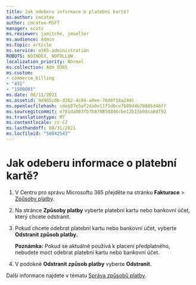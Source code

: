 ```yaml
---
title: Jak odeberu informace o platební kartě?
ms.author: cmcatee
author: cmcatee-MSFT
manager: scotv
ms.reviewer: jamitche, jmueller
ms.audience: Admin
ms.topic: article
ms.service: o365-administration
ROBOTS: NOINDEX, NOFOLLOW
localization_priority: Normal
ms.collection: Adm_O365
ms.custom:
- commerce_billing
- "431"
- "1500001"
ms.date: 08/11/2021
ms.assetid: 9d465c0b-d262-4c84-a0ee-76d0f18a24dc
ms.openlocfilehash: cde607e5af2da0e11f3d0ce7689d4b70085d46ff
ms.sourcegitcommit: e781da003fb7b878854846cbe12b13b9dca8df92
ms.translationtype: MT
ms.contentlocale: cs-CZ
ms.lasthandoff: 08/31/2021
ms.locfileid: "58842543"
---
```

# <a name="how-do-i-remove-my-credit-card-information"></a>Jak odeberu informace o platební kartě?

1. V Centru pro správu Microsoftu 365 přejděte na stránku **Fakturace** \> [Způsoby platby](https://go.microsoft.com/fwlink/p/?linkid=2018806).

2. Na stránce **Způsoby platby** vyberte platební kartu nebo bankovní účet, který chcete odstranit.

3. Pokud chcete odebrat platební kartu nebo bankovní účet, vyberte **Odstranit způsob platby.**

    **Poznámka:** Pokud se aktuálně používá k placení předplatného, nebudete moct odebrat platební kartu nebo bankovní účet.

4. V podokně **Odstranit způsob platby** vyberte **Odstranit**.

Další informace najdete v tématu [Správa způsobů platby](https://docs.microsoft.com/microsoft-365/commerce/billing-and-payments/manage-payment-methods).